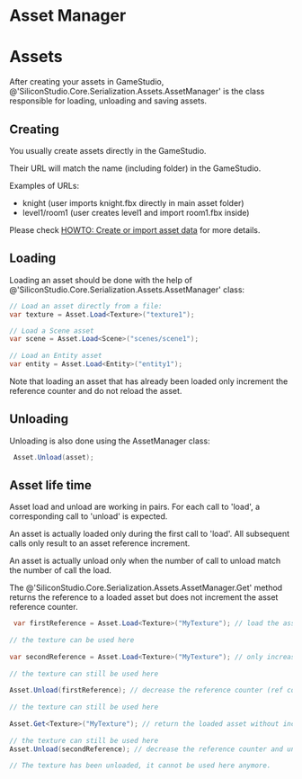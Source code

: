 # Asset Manager

# Assets

After creating your assets in GameStudio, @'SiliconStudio.Core.Serialization.Assets.AssetManager' is the class responsible for loading, unloading and saving assets.

## Creating

You usually create assets directly in the GameStudio.

Their URL will match the name (including folder) in the GameStudio.

Examples of URLs:

- knight (user imports knight.fbx directly in main asset folder)
- level1/room1 (user creates level1 and import room1.fbx inside)

Please check [HOWTO: Create or import asset data]() for more details.

## Loading

Loading an asset should be done with the help of @'SiliconStudio.Core.Serialization.Assets.AssetManager' class:

```cs
// Load an asset directly from a file:
var texture = Asset.Load<Texture>("texture1");

// Load a Scene asset
var scene = Asset.Load<Scene>("scenes/scene1");
 
// Load an Entity asset
var entity = Asset.Load<Entity>("entity1");
```


Note that loading an asset that has already been loaded only increment the reference counter and do not reload the asset.

## Unloading

Unloading is also done using the AssetManager class:

```cs
 Asset.Unload(asset);
```


## Asset life time

Asset load and unload are working in pairs. For each call to 'load', a corresponding call to 'unload' is expected. 

An asset is actually loaded only during the first call to 'load'. All subsequent calls only result to an asset reference increment.

An asset is actually unload only when the number of call to unload match the number of call the load.

The @'SiliconStudio.Core.Serialization.Assets.AssetManager.Get' method returns the reference to a loaded asset but does not increment the asset reference counter.

```cs
 var firstReference = Asset.Load<Texture>("MyTexture"); // load the asset and increase the reference counter (ref count = 1)
 
// the texture can be used here
 
var secondReference = Asset.Load<Texture>("MyTexture"); // only increase the reference counter (ref count = 2)
 
// the texture can still be used here
 
Asset.Unload(firstReference); // decrease the reference counter (ref count = 1)
 
// the texture can still be used here
 
Asset.Get<Texture>("MyTexture"); // return the loaded asset without increasing the reference counter (ref count = 1)
 
// the texture can still be used here
Asset.Unload(secondReference); // decrease the reference counter and unload the asset (ref count = 0)
 
// The texture has been unloaded, it cannot be used here anymore.
```


